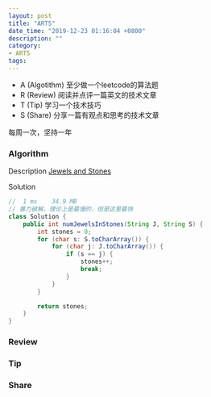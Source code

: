 ```yaml
---
layout: post
title: "ARTS"
date_time: "2019-12-23 01:16:04 +0800"
description: ""
category:
- ARTS
tags:
---
```


- A (Algotithm) 至少做一个leetcode的算法题
- R (Review) 阅读并点评一篇英文的技术文章
- T (Tip) 学习一个技术技巧
- S (Share) 分享一篇有观点和思考的技术文章

每周一次，坚持一年

### Algorithm

Description
[Jewels and Stones](https://leetcode-cn.com/problems/jewels-and-stones/)

Solution

```Java
// 	1 ms	34.9 MB
// 暴力破解，理论上是最慢的，但是这里最快
class Solution {
    public int numJewelsInStones(String J, String S) {
        int stones = 0;
        for (char s: S.toCharArray()) {
            for (char j: J.toCharArray()) {
                if (s == j) {
                    stones++;
                    break;
                }
            }
        }

        return stones;
    }
}
```

### Review


### Tip


### Share
